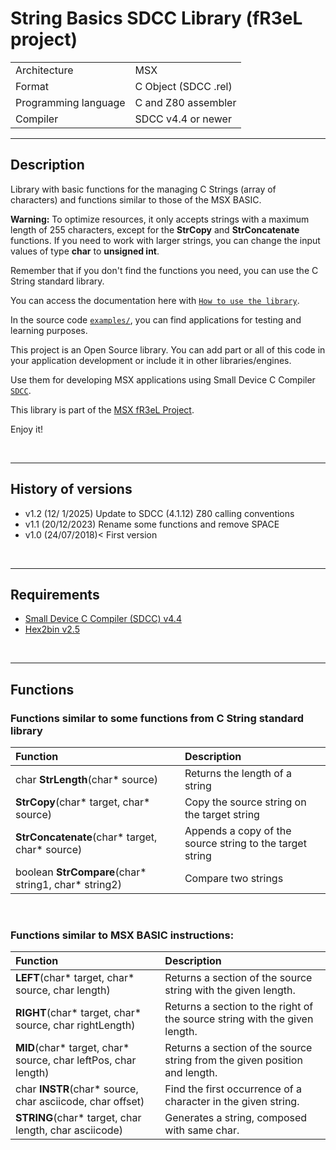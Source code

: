 # String Basics SDCC Library (fR3eL project)

<table>
<tr><td>Architecture</td><td>MSX</td></tr>
<tr><td>Format</td><td>C Object (SDCC .rel)</td></tr>
<tr><td>Programming language</td><td>C and Z80 assembler</td></tr>
<tr><td>Compiler</td><td>SDCC v4.4 or newer</td></tr>
</table>

---

## Description

Library with basic functions for the managing C Strings (array of characters) and functions similar to those of the MSX BASIC.

**Warning:** To optimize resources, it only accepts strings with a maximum length of 255 characters, except for the __StrCopy__ and __StrConcatenate__ functions.
If you need to work with larger strings, you can change the input values of type __char__ to __unsigned int__.

Remember that if you don't find the functions you need, you can use the C String standard library.

You can access the documentation here with [`How to use the library`](docs/HOWTO.md).

In the source code [`examples/`](examples/), you can find applications for testing and learning purposes.

This project is an Open Source library. 
You can add part or all of this code in your application development or include it in other libraries/engines.

Use them for developing MSX applications using Small Device C Compiler [`SDCC`](http://sdcc.sourceforge.net/).

This library is part of the [MSX fR3eL Project](https://github.com/mvac7/SDCC_MSX_fR3eL).

Enjoy it!

<br/>

---

## History of versions
- v1.2 (12/ 1/2025) Update to SDCC (4.1.12) Z80 calling conventions
- v1.1 (20/12/2023) Rename some functions and remove SPACE
- v1.0 (24/07/2018)< First version 


<br/>

---

## Requirements

- [Small Device C Compiler (SDCC) v4.4](http://sdcc.sourceforge.net/)
- [Hex2bin v2.5](http://hex2bin.sourceforge.net/)

<br/>

---

## Functions

### Functions similar to some functions from C String standard library

| Function | Description |
| :---     | :---        |
| char **StrLength**(char* source) | Returns the length of a string |
| **StrCopy**(char* target, char* source) | Copy the source string on the target string |
| **StrConcatenate**(char* target, char* source) | Appends a copy of the source string to the target string |
| boolean **StrCompare**(char* string1, char* string2) | Compare two strings |

<br/>

### Functions similar to MSX BASIC instructions:

| Function | Description |
| :---     | :---        |
| **LEFT**(char* target, char* source, char length) | Returns a section of the source string with the given length. |
| **RIGHT**(char* target, char* source, char rightLength) | Returns a section to the right of the source string with the given length. |
| **MID**(char* target, char* source, char leftPos, char length) | Returns a section of the source string from the given position and length. |
| char **INSTR**(char* source, char asciicode, char offset) | Find the first occurrence of a character in the given string. |
| **STRING**(char* target, char length, char asciicode) | Generates a string, composed with same char. |


